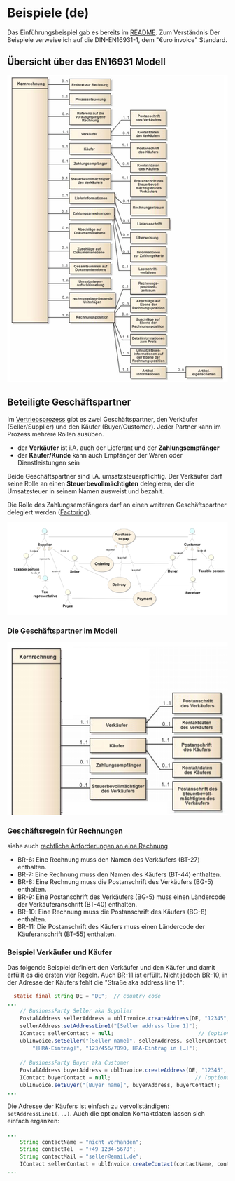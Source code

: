 # Beispiele (de)

Das Einführungsbeispiel gab es bereits im [README](https://github.com/klst-de/e-invoice). Zum Verständnis Der Beispiele verweise ich auf die DIN-EN16931-1, dem "€uro invoice" Standard.

## Übersicht über das EN16931 Modell

![](../image/CoreInvoice-de.PNG)

## Beteiligte Geschäftspartner

Im [Vertriebsprozess](https://klst.gitbook.io/adempiere/usr/2.3-sales) gibt es zwei Geschäftspartner, den Verkäufer (Seller/Supplier) und den Käufer (Buyer/Customer). Jeder Partner kann im Prozess mehrere Rollen ausüben.

- der **Verkäufer** ist i.A. auch der Lieferant und der **Zahlungsempfänger**
- der **Käufer/Kunde** kann auch Empfänger der Waren oder Dienstleistungen sein

Beide Geschäftspartner sind i.A. umsatzsteuerpflichtig. Der Verkäufer darf seine Rolle an einen **Steuerbevollmächtigten** delegieren, der die Umsatzsteuer in seinem Namen ausweist und bezahlt.

Die Rolle des Zahlungsempfängers darf an einen weiteren Geschäftspartner delegiert werden ([Factoring](https://de.wikipedia.org/wiki/Factoring)).

![](../image/PartiesAndRoles.PNG)

### Die Geschäftspartner im Modell

![](../image/CoreInvoice_BP-de.PNG)

### Geschäftsregeln für Rechnungen

siehe auch [rechtliche Anforderungen an eine Rechnung](https://de.wikipedia.org/wiki/Fakturierung#Mindestanforderungen)

- BR-6: Eine Rechnung muss den Namen des Verkäufers (BT-27) enthalten.
- BR-7: Eine Rechnung muss den Namen des Käufers (BT-44) enthalten.
- BR-8: Eine Rechnung muss die Postanschrift des Verkäufers (BG-5) enthalten.
- BR-9: Eine Postanschrift des Verkäufers (BG-5) muss einen Ländercode der Verkäuferanschrift (BT-40) enthalten.
- BR-10: Eine Rechnung muss die Postanschrift des Käufers (BG-8) enthalten.
- BR-11: Die Postanschrift des Käufers muss einen Ländercode der Käuferanschrift (BT-55) enthalten.

### Beispiel Verkäufer und Käufer

Das folgende Beispiel definiert den Verkäufer und den Käufer und damit erfüllt es die ersten vier Regeln. Auch BR-11 ist erfüllt. Nicht jedoch BR-10, in der Adresse der Käufers fehlt die "Straße aka address line 1":

```java
  static final String DE = "DE";  // country code 
...
	// BusinessParty Seller aka Supplier
	PostalAddress sellerAddress = ublInvoice.createAddress(DE, "12345", "[Seller city]");
	sellerAddress.setAddressLine1("[Seller address line 1]");
	IContact sellerContact = null;                           // (optional)
	ublInvoice.setSeller("[Seller name]", sellerAddress, sellerContact, 
		"[HRA-Eintrag]", "123/456/7890, HRA-Eintrag in […]");
		  
	// BusinessParty Buyer aka Customer 
	PostalAddress buyerAddress = ublInvoice.createAddress(DE, "12345", "[Buyer city]");
	IContact buyerContact = null;                           // (optional)
	ublInvoice.setBuyer("[Buyer name]", buyerAddress, buyerContact);
...
```

Die Adresse der Käufers ist einfach zu vervollständigen: `setAddressLine1(...)`. Auch die optionalen Kontaktdaten lassen sich einfach ergänzen:

```java
...
	String contactName = "nicht vorhanden";
	String contactTel  = "+49 1234-5678";
	String contactMail = "seller@email.de";
	IContact sellerContact = ublInvoice.createContact(contactName, contactTel, contactMail);
...
```

